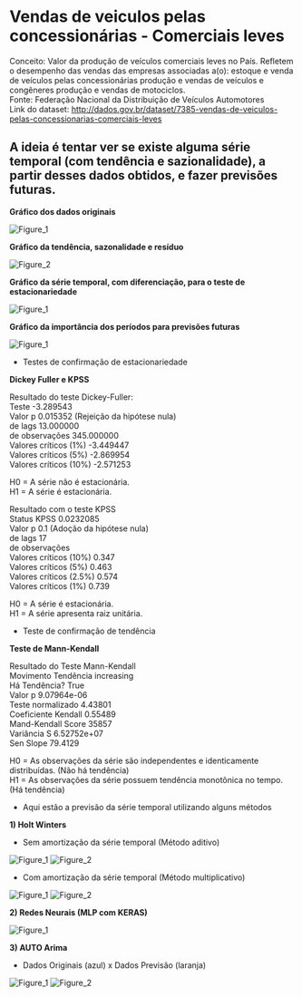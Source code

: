 # Vendas de veiculos pelas concessionárias - Comerciais leves
Conceito: Valor da produção de veículos comerciais leves no País. Refletem o desempenho das vendas das empresas associadas a(o): estoque e venda de veículos pelas concessionárias produção e vendas de veículos e congêneres produção e vendas de motociclos.<br/>
Fonte: Federação Nacional da Distribuição de Veículos Automotores<br/>
Link do dataset: http://dados.gov.br/dataset/7385-vendas-de-veiculos-pelas-concessionarias-comerciais-leves

## A ideia é tentar ver se existe alguma série temporal (com tendência e sazionalidade), a partir desses dados obtidos, e fazer previsões futuras.

**Gráfico dos dados originais**

![Figure_1](https://user-images.githubusercontent.com/48027825/72921975-fe254e80-3d2a-11ea-920e-a2a878171df5.png)

**Gráfico da tendência, sazonalidade e resíduo**

![Figure_2](https://user-images.githubusercontent.com/48027825/72921976-febde500-3d2a-11ea-9d99-5f0cea8aa155.png)

**Gráfico da série temporal, com diferenciação, para o teste de estacionariedade**

![Figure_1](https://user-images.githubusercontent.com/48027825/72922996-df27bc00-3d2c-11ea-8fea-93608a334ab1.png)

**Gráfico da importância dos períodos para previsões futuras**

![Figure_1](https://user-images.githubusercontent.com/48027825/72928353-9543d380-3d36-11ea-929f-5dd5ede4cc9c.png)

- Testes de confirmação de estacionariedade

**Dickey Fuller e KPSS**

Resultado do teste Dickey-Fuller:<br/>
Teste                      -3.289543<br/>
Valor p                     0.015352 (Rejeição da hipótese nula)<br/>
 de lags                    13.000000<br/>
 de observações             345.000000<br/>
Valores críticos (1%)      -3.449447<br/>
Valores críticos (5%)      -2.869954<br/>
Valores críticos (10%)     -2.571253<br/>

H0 = A série não é estacionária. <br/>
H1 = A série é estacionária.

Resultado com o teste KPSS<br/>
Status KPSS                                                        0.0232085<br/>
Valor p                                                                  0.1 (Adoção da hipótese nula)<br/>
 de lags                                                                 17<br/>
 de observações          
Valores críticos (10%)                                                 0.347<br/>
Valores críticos (5%)                                                  0.463<br/>
Valores críticos (2.5%)                                                0.574<br/>
Valores críticos (1%)                                                  0.739

H0 = A série é estacionária. <br/>
H1 = A série apresenta raiz unitária.

- Teste de  confirmação de tendência

**Teste de Mann-Kendall**

Resultado do Teste Mann-Kendall<br/>
Movimento Tendência     increasing<br/>
Há Tendência?                 True<br/>
Valor p                9.07964e-06<br/>
Teste normalizado          4.43801<br/>
Coeficiente Kendall        0.55489<br/>
Mand-Kendall Score           35857<br/>
Variância S            6.52752e+07<br/>
Sen Slope                  79.4129

H0 = As observações da série são independentes e identicamente distribuídas. (Não há tendência)<br/>
H1 = As observações da série possuem tendência monotônica no tempo. (Há tendência)

- Aqui estão a previsão da série temporal utilizando alguns métodos

**1) Holt Winters**

- Sem amortização da série temporal (Método aditivo)

![Figure_1](https://user-images.githubusercontent.com/48027825/72924275-683ff280-3d2f-11ea-8539-ef102d511866.png)
![Figure_2](https://user-images.githubusercontent.com/48027825/72924276-683ff280-3d2f-11ea-816b-f766502fb941.png)

- Com amortização da série temporal (Método multiplicativo)

![Figure_1](https://user-images.githubusercontent.com/48027825/72924734-311e1100-3d30-11ea-92b1-2d18c9a2d70c.png)
![Figure_2](https://user-images.githubusercontent.com/48027825/72924735-311e1100-3d30-11ea-81e1-468d55584f2c.png)

**2) Redes Neurais (MLP com KERAS)**

![Figure_1](https://user-images.githubusercontent.com/48027825/72929894-801c7400-3d39-11ea-98c8-8ae62c0a0ed3.png)

**3) AUTO Arima**

- Dados Originais (azul) x Dados Previsão (laranja)

![Figure_1](https://user-images.githubusercontent.com/48027825/72951107-0fdb1600-3d6c-11ea-93ec-d995b4914a57.png)
![Figure_2](https://user-images.githubusercontent.com/48027825/72951108-0fdb1600-3d6c-11ea-8b88-ebe8f07cc7b7.png)
